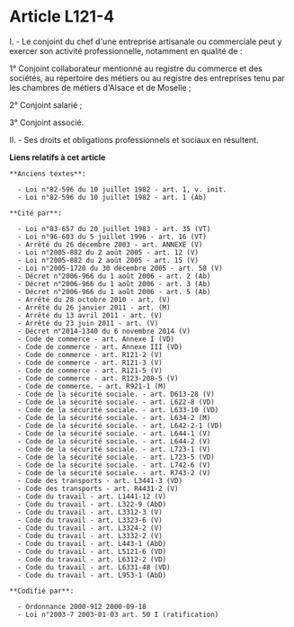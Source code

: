# Article L121-4

I. - Le conjoint du chef d'une entreprise artisanale ou commerciale peut y exercer son activité professionnelle, notamment en
qualité de :

1° Conjoint collaborateur mentionné au registre du commerce et des sociétés, au répertoire des métiers ou au registre des
entreprises tenu par les chambres de métiers d'Alsace et de Moselle ;

2° Conjoint salarié ;

3° Conjoint associé.

II. - Ses droits et obligations professionnels et sociaux en résultent.

**Liens relatifs à cet article**

	**Anciens textes**:

	  - Loi n°82-596 du 10 juillet 1982 - art. 1, v. init.
	  - Loi n°82-596 du 10 juillet 1982 - art. 1 (Ab)

	**Cité par**:

	  - Loi n°83-657 du 20 juillet 1983 - art. 35 (VT)
	  - Loi n°96-603 du 5 juillet 1996 - art. 16 (VT)
	  - Arrêté du 26 décembre 2003 - art. ANNEXE (V)
	  - Loi n°2005-882 du 2 août 2005 - art. 12 (V)
	  - Loi n°2005-882 du 2 août 2005 - art. 15 (V)
	  - Loi n°2005-1720 du 30 décembre 2005 - art. 58 (V)
	  - Décret n°2006-966 du 1 août 2006 - art. 2 (Ab)
	  - Décret n°2006-966 du 1 août 2006 - art. 3 (Ab)
	  - Décret n°2006-966 du 1 août 2006 - art. 5 (Ab)
	  - Arrêté du 28 octobre 2010 - art. (V)
	  - Arrêté du 26 janvier 2011 - art. (M)
	  - Arrêté du 13 avril 2011 - art. (V)
	  - Arrêté du 23 juin 2011 - art. (V)
	  - Décret n°2014-1340 du 6 novembre 2014 (V)
	  - Code de commerce - art. Annexe I (VD)
	  - Code de commerce - art. Annexe III (VD)
	  - Code de commerce - art. R121-2 (V)
	  - Code de commerce - art. R121-3 (V)
	  - Code de commerce - art. R121-5 (V)
	  - Code de commerce - art. R123-208-5 (V)
	  - Code de commerce. - art. R921-1 (M)
	  - Code de la sécurité sociale. - art. D613-28 (V)
	  - Code de la sécurité sociale. - art. L622-8 (VD)
	  - Code de la sécurité sociale. - art. L633-10 (VD)
	  - Code de la sécurité sociale. - art. L634-2 (M)
	  - Code de la sécurité sociale. - art. L642-2-1 (VD)
	  - Code de la sécurité sociale. - art. L644-1 (V)
	  - Code de la sécurité sociale. - art. L644-2 (V)
	  - Code de la sécurité sociale. - art. L723-1 (V)
	  - Code de la sécurité sociale. - art. L723-5 (VD)
	  - Code de la sécurité sociale. - art. L742-6 (V)
	  - Code de la sécurité sociale. - art. R743-2 (V)
	  - Code des transports - art. L3441-3 (VD)
	  - Code des transports - art. R4431-2 (V)
	  - Code du travail - art. L1441-12 (V)
	  - Code du travail - art. L322-9 (AbD)
	  - Code du travail - art. L3312-3 (V)
	  - Code du travail - art. L3323-6 (V)
	  - Code du travail - art. L3324-2 (V)
	  - Code du travail - art. L3332-2 (V)
	  - Code du travail - art. L443-1 (AbD)
	  - Code du travail - art. L5121-6 (VD)
	  - Code du travail - art. L6312-2 (VD)
	  - Code du travail - art. L6331-48 (VD)
	  - Code du travail - art. L953-1 (AbD)

	**Codifié par**:

	  - Ordonnance 2000-912 2000-09-18
	  - Loi n°2003-7 2003-01-03 art. 50 I (ratification)
